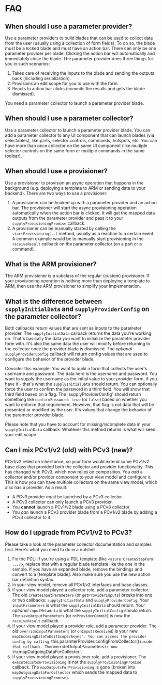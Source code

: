 <properties title="" pageTitle="Parameter Collection FAQ" description="Parameter Collection v3" authors="alshaker" />

<a name="faq"></a>
# FAQ
<a name="faq-when-should-i-use-a-parameter-provider"></a>
## When should I use a parameter provider?
Use a parameter providers to build blades that can be used to collect data from the user (usually using a collection of form fields). To do so, the blade must be a locked blade and must have an action bar. There can only be one parameter provider per blade. Clicking the action bar will automatically and immediately close the blade. The parameter provider does three things for you in such scenarios:
1. Takes care of receiving the inputs to the blade and sending the outputs back (including serialization).
2. Provisions an edit scope for you to use with the form.
3. Reacts to action bar clicks (commits the results and gets the blade dismissed).

You need a parameter collector to launch a parameter provider blade.

<a name="faq-when-should-i-use-a-parameter-collector"></a>
## When should I use a parameter collector?
Use a parameter collector to launch a parameter provider blade. You can add a parameter collector to any UI component that can launch blades (via selectables), like parts, selector controls, commands, hotspots, etc. You can have more than once collector on the same UI component (like multiple selector controls on the same form or multiple commands in the same toolbar).

<a name="faq-when-should-i-use-a-provisioner"></a>
## When should I use a provisioner?
Use a provisioner to provision an async operation that happens in the background (e.g. deploying a template to ARM or sending data to your backend). There are two ways to use a provisioner:
1. A provisioner can be hooked up with a parameter provider and an action bar. The provisioner will start the async provisioning operation automatically when the action bar is clicked. It will get the mapped data outputs from the parameter provider and pass it to your `supplyProvisioningPromise` callback.
2. A provisioner can be manually started by calling the `startProvisioning(..)` method, usually as a reaction to a certain event. A common example would be to manually start provisioning in the `receiveResult` callback on the parameter collector (on a part or a command).

<a name="faq-what-is-the-arm-provisioner"></a>
## What is the ARM provisioner?
The ARM provisioner is a subclass of the regular (custom) provisioner. If your provisioning operation is nothing more than deploying a template to ARM, then use the ARM provisioner to simplify your implementation.

<a name="faq-what-is-the-difference-between-supplyinitialdata-and-supplyproviderconfig-on-the-parameter-collector"></a>
## What is the difference between <code>supplyInitialData</code> and <code>supplyProviderConfig</code> on the parameter collector?
Both callbacks return values that are sent as inputs to the parameter provider. The `supplyInitialData` callback returns the data you're working on. That's basically the data you want to initialize the parameter provider form with. It's also the same data the user will modify before returning to the collector once the provider blade is dismissed. The *optional* `supplyProviderConfig` callback will return config values that are used to configure the behavior of the provider blade.


Consider this example: You want to build a form that collects the user's username and password. The data here is the username and password. You want to supply the username as the initial value to your provider form, if you have it - that's what the `supplyInitialData` should return. You can optionally force the user to confirm the password in a third field. You will show that third field based on a flag. The 'supplyProviderConfig' should return something like `confirmPassword: true` (or `false`) based on whether you want to enforce that requirement. However, that flag is not data that will be presented or modified by the user. It's values that change the behavior of the parameter provider blade.


Please note that you have to account for missing/incomplete data in your `supplyInitialData` callback. Whatever this method returns is what will seed your edit scope.

<a name="faq-can-i-mix-pcv1-v2-old-with-pcv3-new"></a>
## Can I mix PCv1/v2 (old) with PCv3 (new)?
PCv1/v2 relied on inheritance, so your form would extend some PCv1/v2 base class that provided both the collector and provider functionality. This has changed with PCv3, which now relies on composition. You *add* a collector and/or provider component to your view model and configure it. This is how you can have multiple collectors on the same view model, which also has a provider. As a result:
* A PCv3 provider *must* be launched by a PCv3 collector.
* A PCv3 collector can only launch a PCv3 provider.
* You **cannot** launch a PCv1/v2 blade using a PCv3 collector.
* You *can* launch a PCv3 provider blade from a PCv1/v2 blade by adding a PCv3 collector to it.

<a name="faq-how-do-i-upgrade-from-pcv1-v2-to-pcv3"></a>
## How do I upgrade from PCv1/v2 to PCv3?
Please take a look at the parameter collector documentation and samples first. Here's what you need to do in a nutshell:
1. Fix the PDL: If you're using a PDL template (like `<azure:CreateStepForm .../>`, replace that with a regular blade template like the one in the sample. If you have an expanded blade, remove the bindings and convert to a [template blade]. Also make sure you use the new action bar definition syntax.
2. In your view model, remove all PCv1/v2 interfaces and base classes.
3. If your view model played a collector role, add a parameter collector. The old `createInputParameters` (or `getProviderInputs`) breaks into one or two callbacks: `supplyInitialData` and `supplyProviderConfig`. Your `inputParameters` is what the `supplyInitialData` should return. Your *optional* `inputMetadata` is what the `supplyInitialConfig` should return. The `saveOutputParameters` (or `onProviderCommit`) is now the `receiveResult` callback.
4. If your view model played a provider role, add a parameter provider. The old `overrideInputParameters` (or `onInputsReceived`) is your new `mapIncomingDataToEditScope/Async'. You can access the provider config by calling `this.paramterProvider.configFromCollector()` inside that callback. The `overrideOutputParameters` is now the `mapOutgoingDataForCollector`.
5. If your view model played a provisioner role, add a provisioner. The `executeCustomProvisioning` is not the `supplyProvisioningPromise` callback. The `mapOutputsForProvisioning` is gone (broken into `mapOutgoingDataForCollector` which sends the mapped data to `supplyProvisioningPromise`).










